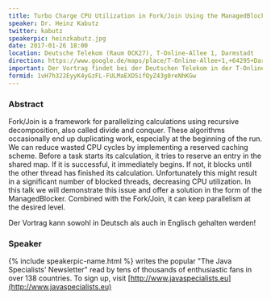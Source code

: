 ```yaml
---
title: Turbo Charge CPU Utilization in Fork/Join Using the ManagedBlocker
speaker: Dr. Heinz Kabutz
twitter: kabutz
speakerpic: heinzkabutz.jpg
date: 2017-01-26 18:00
location: Deutsche Telekom (Raum 0CK27), T-Online-Allee 1, Darmstadt
direction: https://www.google.de/maps/place/T-Online-Allee+1,+64295+Darmstadt/@49.86471,8.6232713,17z/data=!3m1!4b1!4m5!3m4!1s0x47bd709dcdebef67:0x5b0032c42cc77a93!8m2!3d49.86471!4d8.62546
important: Der Vortrag findet bei der Deutschen Telekom in der T-Online-Allee 1 statt.
formid: 1vH7h322EyyK4yGzFL-FULMaEXD5ifQyZ43g0reNhKGw
---
```


### Abstract

Fork/Join is a framework for parallelizing calculations using recursive decomposition, also called divide and conquer.  These algorithms occasionally end up duplicating work, especially at the beginning of the run.  We can reduce wasted CPU cycles by implementing a reserved caching scheme.  Before a task starts its calculation, it tries to reserve an entry in the shared map.  If it is successful, it immediately begins.  If not, it blocks until the other thread has finished its calculation.  Unfortunately this might result in a significant number of blocked threads, decreasing CPU utilization.  In this talk we will demonstrate this issue and offer a solution in the form of the ManagedBlocker.  Combined with the Fork/Join, it can keep parallelism at the desired level.

Der Vortrag kann sowohl in Deutsch als auch in Englisch gehalten werden!

### Speaker

{% include speakerpic-name.html %} writes the popular "The Java Specialists' Newsletter" read by tens of thousands of enthusiastic fans in over 138 countries.  To sign up, visit [http://www.javaspecialists.eu](http://www.javaspecialists.eu)
